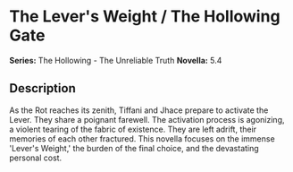 # The Lever's Weight / The Hollowing Gate

**Series:** The Hollowing - The Unreliable Truth
**Novella:** 5.4

## Description

As the Rot reaches its zenith, Tiffani and Jhace prepare to activate the Lever. They share a poignant farewell. The activation process is agonizing, a violent tearing of the fabric of existence. They are left adrift, their memories of each other fractured. This novella focuses on the immense 'Lever's Weight,' the burden of the final choice, and the devastating personal cost.
